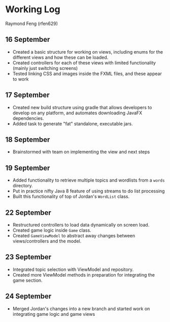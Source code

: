 # Working Log
Raymond Feng (rfen629)


## 16 September

- Created a basic structure for working on views, including enums for the different views and how these can be loaded.
- Created controllers for each of these views with limited functionality (mainly just switching screens)
- Tested linking CSS and images inside the FXML files, and these appear to work

## 17 September

- Created new build structure using gradle that allows developers to develop on any platform, and automates downloading
  JavaFX dependencies.
- Added task to generate "fat" standalone, executable jars.

## 18 September

- Brainstormed with team on implementing the view and next steps

## 19 September

- Added functionality to retrieve multiple topics and wordlists from a `words` directory.
- Put in practice nifty Java 8 feature of using streams to do list processing
- Built this functionality of top of Jordan's `WordList` class.

## 22 September

- Restructured controllers to load data dynamically on screen load.
- Created game logic inside `Game` class.
- Created `GameViewModel` to abstract away changes between views/controllers and the model.

## 23 September

- Integrated topic selection with ViewModel and repository.
- Created more ViewModel methods in preparation for integrating the game section.

## 24 September

- Merged Jordan's changes into a new branch and started work on integrating game logic and game views